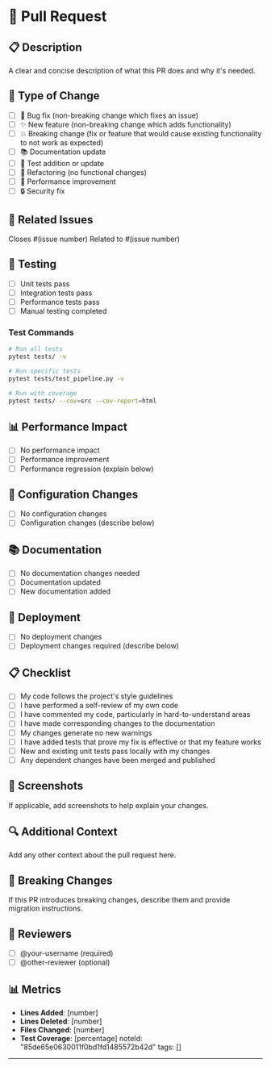 # 🚀 Pull Request

## 📋 Description
A clear and concise description of what this PR does and why it's needed.

## 🎯 Type of Change
- [ ] 🐛 Bug fix (non-breaking change which fixes an issue)
- [ ] ✨ New feature (non-breaking change which adds functionality)
- [ ] 💥 Breaking change (fix or feature that would cause existing functionality to not work as expected)
- [ ] 📚 Documentation update
- [ ] 🧪 Test addition or update
- [ ] 🔧 Refactoring (no functional changes)
- [ ] 🚀 Performance improvement
- [ ] 🔒 Security fix

## 🔄 Related Issues
Closes #(issue number)
Related to #(issue number)

## 🧪 Testing
- [ ] Unit tests pass
- [ ] Integration tests pass
- [ ] Performance tests pass
- [ ] Manual testing completed

### Test Commands
```bash
# Run all tests
pytest tests/ -v

# Run specific tests
pytest tests/test_pipeline.py -v

# Run with coverage
pytest tests/ --cov=src --cov-report=html
```

## 📊 Performance Impact
- [ ] No performance impact
- [ ] Performance improvement
- [ ] Performance regression (explain below)

## 🔧 Configuration Changes
- [ ] No configuration changes
- [ ] Configuration changes (describe below)

## 📚 Documentation
- [ ] No documentation changes needed
- [ ] Documentation updated
- [ ] New documentation added

## 🚀 Deployment
- [ ] No deployment changes
- [ ] Deployment changes required (describe below)

## 📋 Checklist
- [ ] My code follows the project's style guidelines
- [ ] I have performed a self-review of my own code
- [ ] I have commented my code, particularly in hard-to-understand areas
- [ ] I have made corresponding changes to the documentation
- [ ] My changes generate no new warnings
- [ ] I have added tests that prove my fix is effective or that my feature works
- [ ] New and existing unit tests pass locally with my changes
- [ ] Any dependent changes have been merged and published

## 📸 Screenshots
If applicable, add screenshots to help explain your changes.

## 🔍 Additional Context
Add any other context about the pull request here.

## 📝 Breaking Changes
If this PR introduces breaking changes, describe them and provide migration instructions.

## 🎯 Reviewers
- [ ] @your-username (required)
- [ ] @other-reviewer (optional)

## 📊 Metrics
- **Lines Added**: [number]
- **Lines Deleted**: [number]
- **Files Changed**: [number]
- **Test Coverage**: [percentage] 
noteId: "85de65e0630011f0bd1fd1485572b42d"
tags: []

---

 